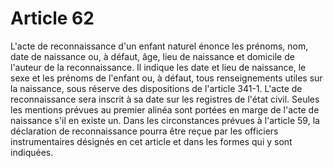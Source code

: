 # Article 62

L'acte de reconnaissance d'un enfant naturel énonce les prénoms, nom, date de naissance ou, à défaut, âge, lieu de naissance et domicile de l'auteur de la reconnaissance.   Il indique les date et lieu de naissance, le sexe et les prénoms de l'enfant ou, à défaut, tous renseignements utiles sur la naissance, sous réserve des dispositions de l'article 341-1.   L'acte de reconnaissance sera inscrit à sa date sur les registres de l'état civil.   Seules les mentions prévues au premier alinéa sont portées en marge de l'acte de naissance s'il en existe un.   Dans les circonstances prévues à l'article 59, la déclaration de reconnaissance pourra être reçue par les officiers instrumentaires désignés en cet article et dans les formes qui y sont indiquées.
